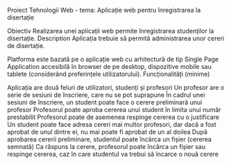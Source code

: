 Proiect Tehnologii Web - tema: Aplicație web pentru înregistrarea la disertație

Obiectiv
Realizarea unei aplicații web permite înregistrarea studenților la disertație.
Description
Aplicația trebuie să permită administrarea unor cereri de disertație.

Platforma este bazată pe o aplicație web cu arhitectură de tip Single Page Application accesibilă în browser de pe desktop, dispozitive mobile sau tablete (considerând preferințele utilizatorului).
Funcționalități (minime)

Aplicația are două feluri de utilizatori, studenți și profesori
Un profesor are o serie de sesiuni de înscriere, care nu se pot suprapune
În cadrul unei sesiuni de înscriere, un student poate face o cerere preliminară unui profesor
Profesorul poate aproba cererea unui student în limita unui număr prestabilit
Profesorul poate de asemenea respinge cererea cu o justificare
Un student poate face adresa cereri mai multor profesori, dar dacă a fost aprobat de unul dintre ei, nu mai poate fi aprobat de un al doilea
După aprobarea cererii preliminare, studentul poate încărca un fișier (cererea semnată)
Ca răspuns la cerere, profesorul poate încărca un fișier sau respinge cererea, caz în care studentul va trebui să încarce o nouă cerere
